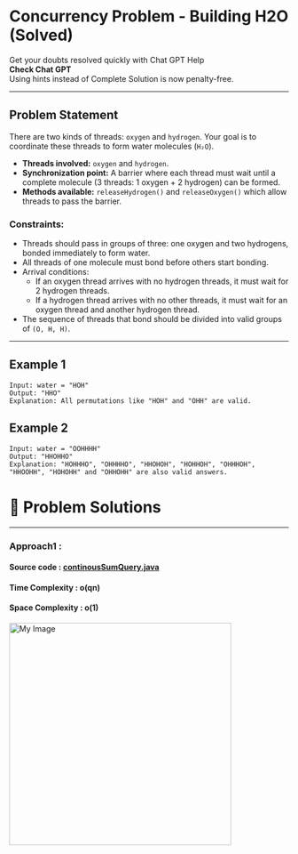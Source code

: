 # Concurrency Problem - Building H2O (Solved)

Get your doubts resolved quickly with Chat GPT Help  
**Check Chat GPT**  
Using hints instead of Complete Solution is now penalty-free.

---

## Problem Statement

There are two kinds of threads: `oxygen` and `hydrogen`. Your goal is to coordinate these threads to form water molecules (`H₂O`).

- **Threads involved:** `oxygen` and `hydrogen`.
- **Synchronization point:** A barrier where each thread must wait until a complete molecule (3 threads: 1 oxygen + 2 hydrogen) can be formed.
- **Methods available:** `releaseHydrogen()` and `releaseOxygen()` which allow threads to pass the barrier.

### Constraints:
- Threads should pass in groups of three: one oxygen and two hydrogens, bonded immediately to form water.
- All threads of one molecule must bond before others start bonding.
- Arrival conditions:
    - If an oxygen thread arrives with no hydrogen threads, it must wait for 2 hydrogen threads.
    - If a hydrogen thread arrives with no other threads, it must wait for an oxygen thread and another hydrogen thread.
- The sequence of threads that bond should be divided into valid groups of `(O, H, H)`.

---

## Example 1
```plaintext
Input: water = "HOH"
Output: "HHO"
Explanation: All permutations like "HOH" and "OHH" are valid.
```

## Example 2
```plaintext
Input: water = "OOHHHH"
Output: "HHOHHO"
Explanation: "HOHHHO", "OHHHHO", "HHOHOH", "HOHHOH", "OHHHOH", "HHOOHH", "HOHOHH" and "OHHOHH" are also valid answers.
```

# 📝 Problem Solutions
---
### Approach1 :
#### Source code : [continousSumQuery.java](../src/continousSumQuery/approach_one/continousSumQuery.java)
#### Time Complexity : o(qn)
#### Space Complexity : o(1)

 <img src="../../../../../../../../../src/resources/images/lowLevelDesignModuleOne/QuestionAnswer/synchronizationwithSemaphores/assignment/ConcurrencyProblemsBuildingH2O/originalQuestion/step1.jpg" alt="My Image" width="400" /> 
